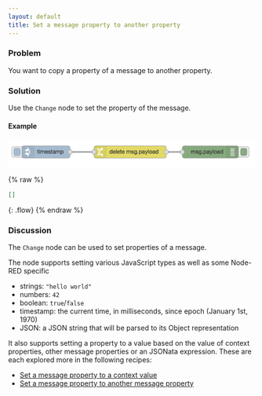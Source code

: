 ```yaml
---
layout: default
title: Set a message property to another property
---
```


### Problem

You want to copy a property of a message to another property.

### Solution

Use the <code class="node">Change</code> node to set the property of the message.

#### Example

![](/images/basic/basic-flow-002.png)

{% raw %}
~~~json
[]
~~~
{: .flow}
{% endraw %}

### Discussion

The <code class="node">Change</code> node can be used to set properties of a message.

The node supports setting various JavaScript types as well as some Node-RED specific

 - strings: `"hello world"`
 - numbers: `42`
 - boolean: `true`/`false`
 - timestamp: the current time, in milliseconds, since epoch (January 1st, 1970)
 - JSON: a JSON string that will be parsed to its Object representation

It also supports setting a property to a value based on the value of context properties,
other message properties or an JSONata expression. These are each explored more in the
following recipes:

 - [Set a message property to a context value]()
 - [Set a message property to another message property]()
